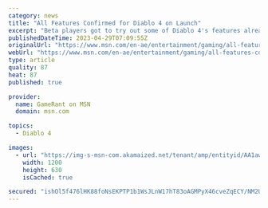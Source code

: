 ```yaml
---
category: news
title: "All Features Confirmed for Diablo 4 on Launch"
excerpt: "Beta players got to try out some of Diablo 4's features already, but there are plenty more that will be made available when the game launches in June."
publishedDateTime: 2023-04-29T07:09:55Z
originalUrl: "https://www.msn.com/en-ae/entertainment/gaming/all-features-confirmed-for-diablo-4-on-launch/ar-AA1awAK0"
webUrl: "https://www.msn.com/en-ae/entertainment/gaming/all-features-confirmed-for-diablo-4-on-launch/ar-AA1awAK0"
type: article
quality: 87
heat: 87
published: true

provider:
  name: GameRant on MSN
  domain: msn.com

topics:
  - Diablo 4

images:
  - url: "https://img-s-msn-com.akamaized.net/tenant/amp/entityid/AA1awDm2.img?h=630&w=1200&m=6&q=60&o=t&l=f&f=jpg"
    width: 1200
    height: 630
    isCached: true

secured: "ishOl5f476lHK88foNsEKPTP1b1WsJLnW17hT83oAGMPyX46cveZqECY/NM2UaHdfkp4dD/4RPC92YA02/e4CQqKFtt9hfqwfKkduYOQ0LskTWKtX5oxLNAusblRMl3IxNofGhDWGkyfUbJl+Bp1LmHjFRibcdYgby6c3QtZBCUKrNDUpy77ci02UJDLUDIDvl2Xyi+18LXkP16o3Ynr40f0x2f7V0+vCluNMEkDdzpXtcRb6gsaOquiFzDYqLnLDl+08LyxJEE0OfBeBuJ1nAO8ymx+LkzuP9D2yYmf5hbZ0nYL5SKW7j1RLbZgG34filEwV9IJaVd7t5ASYVNIsk6l+mdT/lk3eefUbvRoz1U=;S6r4qiT90C7sHJwe2N063A=="
---
```


